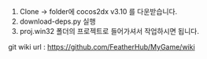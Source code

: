 1. Clone -> folder에 cocos2dx v3.10 를 다운받습니다.
2. download-deps.py 실행
3. proj.win32 폴더의 프로젝트로 들어가셔서 작업하시면 됩니다.
  
git wiki url : https://github.com/FeatherHub/MyGame/wiki

